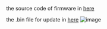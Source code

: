 the source code of firmware in [here](https://github.com/bigtreetech/BIGTREETECH-TouchScreenFirmware)

the .bin file for update in [here](https://github.com/bigtreetech/BIGTREETECH-TouchScreenFirmware/blob/master/Copy%20to%20SD%20Card%20root%20directory%20to%20update)
![image](https://user-images.githubusercontent.com/25599056/61924196-57d5d780-af99-11e9-988e-35dd558ac9a8.png)
